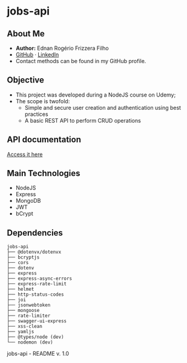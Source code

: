 # jobs-api

## About Me

- **Author:** Ednan Rogério Frizzera Filho  
- [GitHub](https://github.com/ednanf) · [LinkedIn](https://www.linkedin.com/in/ednanrff/)  
- Contact methods can be found in my GitHub profile.

## Objective

- This project was developed during a NodeJS course on Udemy;
- The scope is twofold: 
  - Simple and secure user creation and authentication using best practices
  - A basic REST API to perform CRUD operations

## API documentation

[Access it here](https://jobs-api.apidocumentation.com/reference)

## Main Technologies

- NodeJS
- Express
- MongoDB
- JWT
- bCrypt

## Dependencies

```
jobs-api
├── @dotenvx/dotenvx
├── bcryptjs
├── cors
├── dotenv
├── express
├── express-async-errors
├── express-rate-limit
├── helmet
├── http-status-codes
├── joi
├── jsonwebtoken
├── mongoose
├── rate-limiter
├── swagger-ui-express
├── xss-clean
├── yamljs
├── @types/node (dev)
└── nodemon (dev)
```

jobs-api - README v. 1.0
